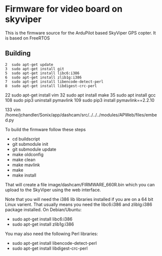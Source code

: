 Firmware for video board on skyviper
====================================

This is the firmware source for the ArduPilot based SkyViper GPS copter. It is based on FreeRTOS

Building
--------

    2  sudo apt-get update
    3  sudo apt-get install git
    5  sudo apt-get install libc6:i386
    6  sudo apt-get install zlib1g:i386
    7  sudo apt-get install libencode-detect-perl
    8  sudo apt-get install libdigest-crc-perl
   22  sudo apt-get install vim
   32  sudo apt install make
   35  sudo apt install gcc
  108  sudo pip3 uninstall pymavlink
  109  sudo pip3 install pymavlink==2.2.10


  133  vim /home/jchandler/Sonix/app/dashcam/src/../../../modules/APWeb/files/embed.py 

To build the firmware follow these steps
- cd buildscript
- git submodule init
- git submodule update
- make oldconfig
- make clean
- make mavlink
- make
- make install

That will create a file image/dashcam/FIRMWARE_660R.bin which you can
upload to the SkyViper using the web interface.

Note that you will need the i386 lib libraries installed if you are on a
64 bit Linux varient. That usually means you need the libc6:i386 and zliblg:i386
package installed. On Debian/Ubuntu:

- sudo apt-get install libc6:i386
- sudo apt-get install zlib1g:i386

You may also need the following Perl libraries:

- sudo apt-get install libencode-detect-perl
- sudo apt-get install libdigest-crc-perl
